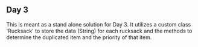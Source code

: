## Day 3

This is meant as a stand alone solution for Day 3. It utilizes a custom class 'Rucksack'
to store the data (String) for each rucksack and the methods to determine the duplicated item
and the priority of that item.